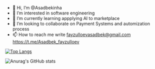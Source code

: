 - 👋 Hi, I’m @Asadbekinha
- 👀 I’m interested in software engineering
- 🌱 I’m currently learning appplying AI to marketplace
- 💞️ I’m looking to collaborate on Payment Systems and automization process
- 📫 How to reach me write fayzulloevasadbek@gmail.com https://t.me/Asadbek_fayzulloev

<!---
Asadbekinha/Asadbekinha is a ✨ special ✨ repository because its `README.md` (this file) appears on your GitHub profile.
You can click the Preview link to take a look at your changes.
--->



[![Top Langs](https://github-readme-stats.vercel.app/api/top-langs/?username=asadbekinha&layout=compact)](https://github.com/anuraghazra/github-readme-stats)


![Anurag's GitHub stats](https://github-readme-stats.vercel.app/api?username=asadbekinha&show_icons=true&theme=radical)

